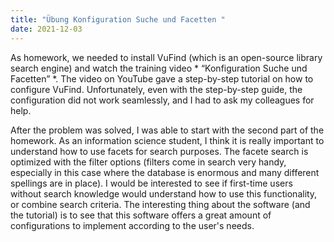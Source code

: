 ```yaml
---
title: "Übung Konfiguration Suche und Facetten "
date: 2021-12-03
---
```

As homework, we needed to install VuFind (which is an open-source library search engine) and watch the training video * “Konfiguration Suche und Facetten” *. The video on YouTube gave a step-by-step tutorial on how to configure VuFind. 
Unfortunately, even with the step-by-step guide, the configuration did not work seamlessly, and I had to ask my colleagues for help. 

After the problem was solved, I was able to start with the second part of the homework. As an information science student, I think it is really important to understand how to use facets for search purposes. The facete search is optimized with the filter options (filters come in search very handy, especially in this case where the database is enormous and many different spellings are in place). I would be interested to see if first-time users without search knowledge would understand how to use this functionality, or combine search criteria. The interesting thing about the software (and the tutorial) is to see that this software offers a great amount of configurations to implement according to the user's needs.
